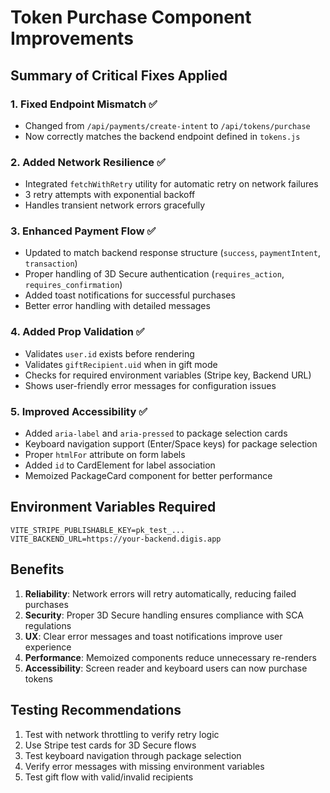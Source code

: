 # Token Purchase Component Improvements

## Summary of Critical Fixes Applied

### 1. Fixed Endpoint Mismatch ✅
- Changed from `/api/payments/create-intent` to `/api/tokens/purchase`
- Now correctly matches the backend endpoint defined in `tokens.js`

### 2. Added Network Resilience ✅
- Integrated `fetchWithRetry` utility for automatic retry on network failures
- 3 retry attempts with exponential backoff
- Handles transient network errors gracefully

### 3. Enhanced Payment Flow ✅
- Updated to match backend response structure (`success`, `paymentIntent`, `transaction`)
- Proper handling of 3D Secure authentication (`requires_action`, `requires_confirmation`)
- Added toast notifications for successful purchases
- Better error handling with detailed messages

### 4. Added Prop Validation ✅
- Validates `user.id` exists before rendering
- Validates `giftRecipient.uid` when in gift mode
- Checks for required environment variables (Stripe key, Backend URL)
- Shows user-friendly error messages for configuration issues

### 5. Improved Accessibility ✅
- Added `aria-label` and `aria-pressed` to package selection cards
- Keyboard navigation support (Enter/Space keys) for package selection
- Proper `htmlFor` attribute on form labels
- Added `id` to CardElement for label association
- Memoized PackageCard component for better performance

## Environment Variables Required

```env
VITE_STRIPE_PUBLISHABLE_KEY=pk_test_...
VITE_BACKEND_URL=https://your-backend.digis.app
```

## Benefits

1. **Reliability**: Network errors will retry automatically, reducing failed purchases
2. **Security**: Proper 3D Secure handling ensures compliance with SCA regulations
3. **UX**: Clear error messages and toast notifications improve user experience
4. **Performance**: Memoized components reduce unnecessary re-renders
5. **Accessibility**: Screen reader and keyboard users can now purchase tokens

## Testing Recommendations

1. Test with network throttling to verify retry logic
2. Use Stripe test cards for 3D Secure flows
3. Test keyboard navigation through package selection
4. Verify error messages with missing environment variables
5. Test gift flow with valid/invalid recipients